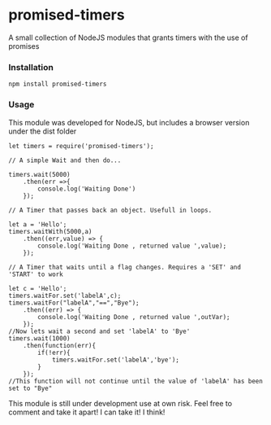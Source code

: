 # promised-timers

A small collection of NodeJS modules that grants timers with the use of promises

### Installation

    npm install promised-timers

### Usage
This module was developed for NodeJS, but includes a browser version under the dist folder

    let timers = require('promised-timers');
	
	// A simple Wait and then do...
	
	timers.wait(5000)
		.then(err =>{
			console.log('Waiting Done')
		});
		
	// A Timer that passes back an object. Usefull in loops.
	
	let a = 'Hello';
	timers.waitWith(5000,a)
		.then((err,value) => {
			console.log('Waiting Done , returned value ',value);
		});
		
	// A Timer that waits until a flag changes. Requires a 'SET' and 'START' to work
	
	let c = 'Hello';
	timers.waitFor.set('labelA',c);
	timers.waitFor("labelA","==","Bye");
		.then((err) => {
			console.log('Waiting Done , returned value ',outVar);
		});
	//Now lets wait a second and set 'labelA' to 'Bye'
	timers.wait(1000)
		.then(function(err){
			if(!err){
				timers.waitFor.set('labelA','bye');
			}
		});
    //This function will not continue until the value of 'labelA' has been set to "Bye"
    
  This module is still under development use at own risk. Feel free to comment and take it apart! I can take it! I think!

